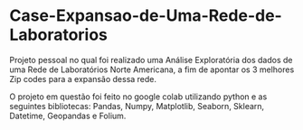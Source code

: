 # Case-Expansao-de-Uma-Rede-de-Laboratorios
Projeto pessoal no qual foi realizado uma Análise Exploratória dos dados de uma Rede de Laboratórios Norte Americana, a fim de apontar os 3 melhores Zip codes para a expansão dessa rede.

O projeto em questão foi feito no google colab utilizando python e as seguintes bibliotecas: Pandas, Numpy, Matplotlib, Seaborn, Sklearn, Datetime, Geopandas e Folium.
